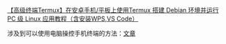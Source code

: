 [【高级终端Termux】在安卓手机/平板上使用Termux 搭建 Debian 环境并运行 PC 级 Linux 应用教程（含安装WPS,VS Code）](https://blog.csdn.net/2301_81229576/article/details/145148000)

涉及到可以使用电脑操控手机终端的方法：[文章](https://blog.csdn.net/qdhugo/article/details/120721535)